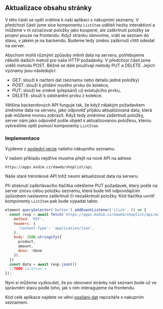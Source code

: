 ## Aktualizace obsahu stránky

V této části se opět vrátíme k naší aplikaci s nákupními seznamy. V předchozí části jsme sice komponentu `ListItem` uděleli hezky interaktivní a můžeme v ní označovat položky jako koupené, ale zaškrtnutí položky se projeví pouze na frontendu. Když stránku obnovíme, vrátí se seznam do stavu, v jakém je na backendu. Budeme tedy změnu zaškrnutí chtít odeslat na server.

Abychom mohli různými způsoby měnit data na serveru, potřebujeme několik dalších metod pro naše HTTP požadavky. V předchozí částí jsme viděli metodu POST. Běžně se dále používají metody PUT a DELETE. Jejich významy jsou následující:

- GET: slouží k načtení dat (seznamu nebo detailu jedné položky)
- POST: slouží k přidání nového prvku do kolekce,
- PUT: slouží ke změně (přepsání) už existujícího prvku,
- DELETE: slouží k odstranění prvku z kolekce.

Většina backendových API funguje tak, že když nějakým požadavkem změníme data na serveru, jako odpověď přijdou aktualizovaná data, která pak můžeme rovnou zobrazit. Když tedy změníme zaškrtnutí položky, server nám jako odpověď pošle objekt s aktualizovanou položkou, kterou vykreslíme opět pomocí komponenty `ListItem`.

### Implementace

Vyjdeme z [poslední verze](https://github.com/Czechitas-podklady-WEB/prvni-komponenta/tree/dom-elementy) našeho nákupního seznamu.

V našem příkladu nejdříve musíme přejít na nové API na adrese

```
https://apps.kodim.cz/daweb/shoplist/api
```

Naše staré tréninkové API totiž neumí aktualizovat data na serveru.

Při stisknutí zaškrtávacího tlačítka odešleme PUT požadavek, který pošle na server znovu celou položku seznamu, která bude mít odpovídajícím způsobem nastaveno zaškrtnutí či nezaškrtnutí položky. Kód tlačítka uvnitř komponenty `ListItem` pak bude vypadat takto:

```js
element.querySelector('button').addEventListener('click', () => {
  const resp = await fetch(`https://apps.kodim.cz/daweb/shoplist/api/weeks/0/days/mon/${id}`, {
    method: 'PUT',
    headers: {
      'Content-Type': 'application/json',
    },
    body: JSON.stringify({
      product,
      amount,
      done: !done
    }),
  })
  const data = await resp.json())
  //TODO location = 
});
```

Nyní si můžeme vyzkoušet, že po obnovení stránky náš seznam bude už ve správném stavu podle toho, jak s ním interagujeme na frontendu.

Kód celé aplikace najdete ve větvi [posilani-dat](https://github.com/Czechitas-podklady-WEB/prvni-komponenta/tree/posilani-dat) repozitáře s nakupním seznamem.
